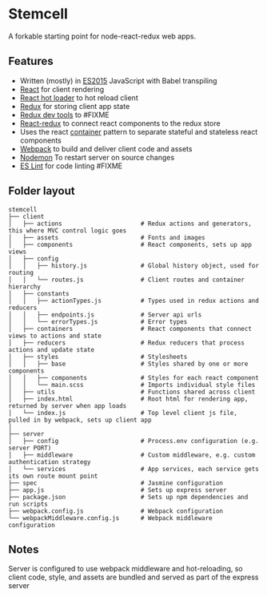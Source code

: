 # Stemcell
A forkable starting point for node-react-redux web apps.

## Features
* Written (mostly) in [ES2015](https://babeljs.io/docs/learn-es2015/) JavaScript with Babel transpiling
* [React](https://facebook.github.io/react/) for client rendering
* [React hot loader](http://gaearon.github.io/react-hot-loader/) to hot reload client
* [Redux](https://github.com/rackt/redux) for storing client app state
* [Redux dev tools](https://github.com/gaearon/redux-devtools) to #FIXME
* [React-redux](https://github.com/rackt/react-redux) to connect react components to the redux store
* Uses the react [container](https://medium.com/@learnreact/container-components-c0e67432e005) pattern to separate stateful and stateless react components
* [Webpack](https://webpack.github.io) to build and deliver client code and assets
* [Nodemon](https://github.com/remy/nodemon) To restart server on source changes
* [ES Lint](http://eslint.org/) for code linting #FIXME

## Folder layout

```
stemcell
├── client                           
│   ├── actions                      # Redux actions and generators, this where MVC control logic goes
│   ├── assets                       # Fonts and images
│   ├── components                   # React components, sets up app views
│   ├── config
│   │   ├── history.js               # Global history object, used for routing
│   │   └── routes.js                # Client routes and container hierarchy
│   ├── constants
│   │   ├── actionTypes.js           # Types used in redux actions and reducers
│   │   ├── endpoints.js             # Server api urls
│   │   └── errorTypes.js            # Error types
│   ├── containers                   # React components that connect views to actions and state
│   ├── reducers                     # Redux reducers that process actions and update state
│   ├── styles                       # Stylesheets
│   │   ├── base                     # Styles shared by one or more components
│   │   ├── components               # Styles for each react component
│   │   └── main.scss                # Imports individual style files
│   ├── utils                        # Functions shared across client
│   ├── index.html                   # Root html for rendering app, returned by server when app loads 
│   └── index.js                     # Top level client js file, pulled in by webpack, sets up client app
│
├── server
│   ├── config                       # Process.env configuration (e.g. server PORT)
│   ├── middleware                   # Custom middleware, e.g. custom authentication strategy
│   └── services                     # App services, each service gets its own route mount point
├── spec                             # Jasmine configuration
├── app.js                           # Sets up express server
├── package.json                     # Sets up npm dependencies and run scripts
├── webpack.config.js                # Webpack configuration
└── webpackMiddleware.config.js      # Webpack middleware configuration
```

## Notes
Server is configured to use webpack middleware and hot-reloading, so client code, style, and assets are bundled and served as part of the express server


